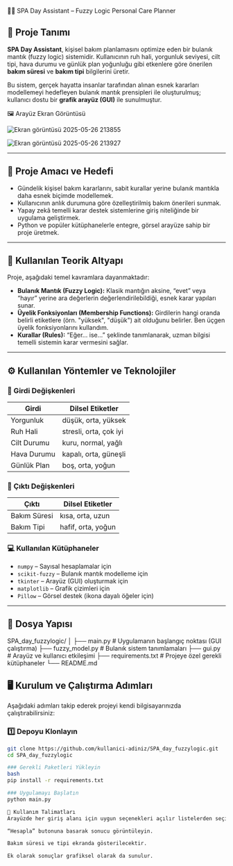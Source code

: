 🧖‍♀️ SPA Day Assistant – Fuzzy Logic Personal Care Planner

## 📌 Proje Tanımı

**SPA Day Assistant**, kişisel bakım planlamasını optimize eden bir bulanık mantık (fuzzy logic) sistemidir. Kullanıcının ruh hali, yorgunluk seviyesi, cilt tipi, hava durumu ve günlük plan yoğunluğu gibi etkenlere göre önerilen **bakım süresi** ve **bakım tipi** bilgilerini üretir.

Bu sistem, gerçek hayatta insanlar tarafından alınan esnek kararları modellemeyi hedefleyen bulanık mantık prensipleri ile oluşturulmuş; kullanıcı dostu bir **grafik arayüz (GUI)** ile sunulmuştur.

🖼️ Arayüz Ekran Görüntüsü

![Ekran görüntüsü 2025-05-26 213855](https://github.com/user-attachments/assets/db4e90fd-e2d7-469c-9c44-906813c13a99)

![Ekran görüntüsü 2025-05-26 213927](https://github.com/user-attachments/assets/e7278e6c-3d85-4faa-b40b-6ace69c97a17)


---
## 🎯 Proje Amacı ve Hedefi

- Gündelik kişisel bakım kararlarını, sabit kurallar yerine bulanık mantıkla daha esnek biçimde modellemek.
- Kullanıcının anlık durumuna göre özelleştirilmiş bakım önerileri sunmak.
- Yapay zekâ temelli karar destek sistemlerine giriş niteliğinde bir uygulama geliştirmek.
- Python ve popüler kütüphanelerle entegre, görsel arayüze sahip bir proje üretmek.

---

## 🧠 Kullanılan Teorik Altyapı

Proje, aşağıdaki temel kavramlara dayanmaktadır:

- **Bulanık Mantık (Fuzzy Logic):** Klasik mantığın aksine, “evet” veya “hayır” yerine ara değerlerin değerlendirilebildiği, esnek karar yapıları sunar.
- **Üyelik Fonksiyonları (Membership Functions):** Girdilerin hangi oranda belirli etiketlere (örn. "yüksek", "düşük") ait olduğunu belirler. Ben üçgen üyelik fonksiyonlarını kullandım.
- **Kurallar (Rules):** “Eğer... ise...” şeklinde tanımlanarak, uzman bilgisi temelli sistemin karar vermesini sağlar.

---

## ⚙️ Kullanılan Yöntemler ve Teknolojiler

### 🔧 Girdi Değişkenleri

| Girdi        | Dilsel Etiketler         |
|--------------|---------------------------|
| Yorgunluk     | düşük, orta, yüksek       |
| Ruh Hali      | stresli, orta, çok iyi    |
| Cilt Durumu   | kuru, normal, yağlı       |
| Hava Durumu   | kapalı, orta, güneşli     |
| Günlük Plan   | boş, orta, yoğun          |

### 🎯 Çıktı Değişkenleri

| Çıktı         | Dilsel Etiketler         |
|---------------|---------------------------|
| Bakım Süresi   | kısa, orta, uzun          |
| Bakım Tipi     | hafif, orta, yoğun        |

### 💻 Kullanılan Kütüphaneler

- `numpy` – Sayısal hesaplamalar için
- `scikit-fuzzy` – Bulanık mantık modelleme için
- `tkinter` – Arayüz (GUI) oluşturmak için
- `matplotlib` – Grafik çizimleri için
- `Pillow` – Görsel destek (ikona dayalı öğeler için)

---

## 📁 Dosya Yapısı

SPA_day_fuzzylogic/
│
├── main.py # Uygulamanın başlangıç noktası (GUI çalıştırma)
├── fuzzy_model.py # Bulanık sistem tanımlamaları
├── gui.py # Arayüz ve kullanıcı etkileşimi
├── requirements.txt # Projeye özel gerekli kütüphaneler
└── README.md 

## 🖥️ Kurulum ve Çalıştırma Adımları

Aşağıdaki adımları takip ederek projeyi kendi bilgisayarınızda çalıştırabilirsiniz:

### 1️⃣ Depoyu Klonlayın

```bash
git clone https://github.com/kullanici-adiniz/SPA_day_fuzzylogic.git
cd SPA_day_fuzzylogic

### Gerekli Paketleri Yükleyin
bash
pip install -r requirements.txt

### Uygulamayı Başlatın
python main.py

🧪 Kullanım Talimatları
Arayüzde her giriş alanı için uygun seçenekleri açılır listelerden seçin.

“Hesapla” butonuna basarak sonucu görüntüleyin.

Bakım süresi ve tipi ekranda gösterilecektir.

Ek olarak sonuçlar grafiksel olarak da sunulur.

